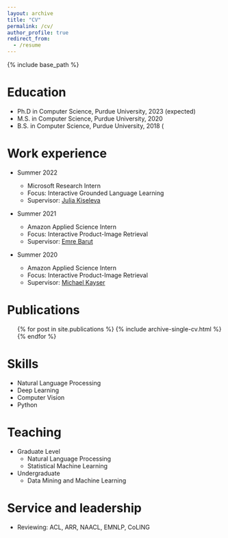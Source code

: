 ```yaml
---
layout: archive
title: "CV"
permalink: /cv/
author_profile: true
redirect_from:
  - /resume
---
```


{% include base_path %}

Education
======
* Ph.D in Computer Science, Purdue University, 2023 (expected)
* M.S. in Computer Science, Purdue University, 2020
* B.S. in Computer Science, Purdue University, 2018 (

Work experience
======
* Summer 2022
  * Microsoft Research Intern
  * Focus: Interactive Grounded Language Learning
  * Supervisor: [Julia Kiseleva](https://www.linkedin.com/in/julia-kiseleva-24842710/)

* Summer 2021
  * Amazon Applied Science Intern
  * Focus: Interactive Product-Image Retrieval
  * Supervisor: [Emre Barut](https://www.amazon.science/author/emre-barut)

* Summer 2020
  * Amazon Applied Science Intern
  * Focus: Interactive Product-Image Retrieval
  * Supervisor: [Michael Kayser](https://www.amazon.science/author/michael-kayser)
  


Publications
======
  <ul>{% for post in site.publications %}
    {% include archive-single-cv.html %}
  {% endfor %}</ul>
  
Skills
======
* Natural Language Processing
* Deep Learning
* Computer Vision
* Python

Teaching
======
* Graduate Level
  * Natural Language Processing
  * Statistical Machine Learning
* Undergraduate
  * Data Mining and Machine Learning


<!-- Talks
======
  <ul>{% for post in site.talks %}
    {% include archive-single-talk-cv.html %}
  {% endfor %}</ul>
   -->
<!-- Teaching
======
  <ul>{% for post in site.teaching %}
    {% include archive-single-cv.html %}
  {% endfor %}</ul> -->
  
Service and leadership
======
* Reviewing: ACL, ARR, NAACL, EMNLP, CoLING
